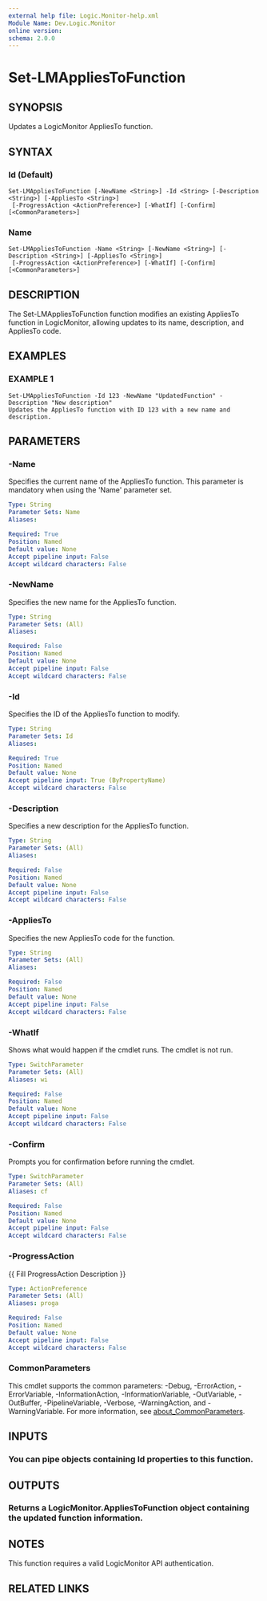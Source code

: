 ```yaml
---
external help file: Logic.Monitor-help.xml
Module Name: Dev.Logic.Monitor
online version:
schema: 2.0.0
---
```


# Set-LMAppliesToFunction

## SYNOPSIS
Updates a LogicMonitor AppliesTo function.

## SYNTAX

### Id (Default)
```
Set-LMAppliesToFunction [-NewName <String>] -Id <String> [-Description <String>] [-AppliesTo <String>]
 [-ProgressAction <ActionPreference>] [-WhatIf] [-Confirm] [<CommonParameters>]
```

### Name
```
Set-LMAppliesToFunction -Name <String> [-NewName <String>] [-Description <String>] [-AppliesTo <String>]
 [-ProgressAction <ActionPreference>] [-WhatIf] [-Confirm] [<CommonParameters>]
```

## DESCRIPTION
The Set-LMAppliesToFunction function modifies an existing AppliesTo function in LogicMonitor, allowing updates to its name, description, and AppliesTo code.

## EXAMPLES

### EXAMPLE 1
```
Set-LMAppliesToFunction -Id 123 -NewName "UpdatedFunction" -Description "New description"
Updates the AppliesTo function with ID 123 with a new name and description.
```

## PARAMETERS

### -Name
Specifies the current name of the AppliesTo function.
This parameter is mandatory when using the 'Name' parameter set.

```yaml
Type: String
Parameter Sets: Name
Aliases:

Required: True
Position: Named
Default value: None
Accept pipeline input: False
Accept wildcard characters: False
```

### -NewName
Specifies the new name for the AppliesTo function.

```yaml
Type: String
Parameter Sets: (All)
Aliases:

Required: False
Position: Named
Default value: None
Accept pipeline input: False
Accept wildcard characters: False
```

### -Id
Specifies the ID of the AppliesTo function to modify.

```yaml
Type: String
Parameter Sets: Id
Aliases:

Required: True
Position: Named
Default value: None
Accept pipeline input: True (ByPropertyName)
Accept wildcard characters: False
```

### -Description
Specifies a new description for the AppliesTo function.

```yaml
Type: String
Parameter Sets: (All)
Aliases:

Required: False
Position: Named
Default value: None
Accept pipeline input: False
Accept wildcard characters: False
```

### -AppliesTo
Specifies the new AppliesTo code for the function.

```yaml
Type: String
Parameter Sets: (All)
Aliases:

Required: False
Position: Named
Default value: None
Accept pipeline input: False
Accept wildcard characters: False
```

### -WhatIf
Shows what would happen if the cmdlet runs.
The cmdlet is not run.

```yaml
Type: SwitchParameter
Parameter Sets: (All)
Aliases: wi

Required: False
Position: Named
Default value: None
Accept pipeline input: False
Accept wildcard characters: False
```

### -Confirm
Prompts you for confirmation before running the cmdlet.

```yaml
Type: SwitchParameter
Parameter Sets: (All)
Aliases: cf

Required: False
Position: Named
Default value: None
Accept pipeline input: False
Accept wildcard characters: False
```

### -ProgressAction
{{ Fill ProgressAction Description }}

```yaml
Type: ActionPreference
Parameter Sets: (All)
Aliases: proga

Required: False
Position: Named
Default value: None
Accept pipeline input: False
Accept wildcard characters: False
```

### CommonParameters
This cmdlet supports the common parameters: -Debug, -ErrorAction, -ErrorVariable, -InformationAction, -InformationVariable, -OutVariable, -OutBuffer, -PipelineVariable, -Verbose, -WarningAction, and -WarningVariable. For more information, see [about_CommonParameters](http://go.microsoft.com/fwlink/?LinkID=113216).

## INPUTS

### You can pipe objects containing Id properties to this function.
## OUTPUTS

### Returns a LogicMonitor.AppliesToFunction object containing the updated function information.
## NOTES
This function requires a valid LogicMonitor API authentication.

## RELATED LINKS
